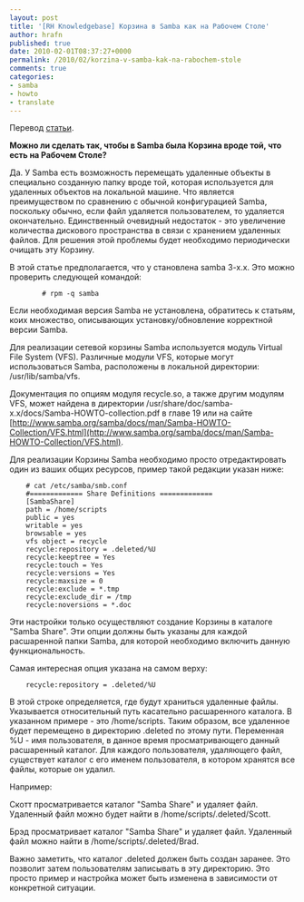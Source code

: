 ```yaml
---
layout: post
title: '[RH Knowledgebase] Корзина в Samba как на Рабочем Столе'
author: hrafn
published: true
date: 2010-02-01T08:37:27+0000
permalink: /2010/02/korzina-v-samba-kak-na-rabochem-stole
comments: true
categories:
- samba
- howto
- translate
---
```


Перевод [статьи](http://kbase.redhat.com/faq/docs/DOC-4802).

**Можно ли сделать так, чтобы в Samba была Корзина вроде той, что есть на Рабочем Столе?**

Да. У Samba есть возможность перемещать удаленные объекты в специально
созданную папку вроде той, которая используется для удаленных объектов на
локальной машине. Что является преимуществом по сравнению с обычной
конфигурацией Samba, поскольку обычно, если файл удаляется пользователем, то
удаляется окончательно. Единственный очевидный недостаток - это увеличение
количества дискового пространства в связи с хранением удаленных файлов. Для
решения этой проблемы будет необходимо периодически очищать эту Корзину.

<!--more-->

В этой статье предполагается, что у становлена samba 3-x.x. Это можно
проверить следующей командой:

			# rpm -q samba

Если необходимая версия Samba не установлена, обратитесь к статьям, коих
множество, описывающих установку/обновление корректной версии Samba.

Для реализации сетевой корзины Samba используется модуль Virtual File System
(VFS). Различные модули VFS, которые могут использоваться Samba, расположены в
локальной директории: /usr/lib/samba/vfs.

Документация по опциям модуля recycle.so, а также другим модулям VFS, может
найдена в директории /usr/share/doc/samba-x.x/docs/Samba-HOWTO-collection.pdf
в главе 19 или на сайте [http://www.samba.org/samba/docs/man/Samba-HOWTO-Collection/VFS.html](http://www.samba.org/samba/docs/man/Samba-HOWTO-Collection/VFS.html).

Для реализации Корзины Samba необходимо просто отредактировать один из ваших
общих ресурсов, пример такой редакции указан ниже:

		# cat /etc/samba/smb.conf
		#============= Share Definitions =============
		[SambaShare]
		path = /home/scripts
		public = yes
		writable = yes
		browsable = yes
		vfs object = recycle
		recycle:repository = .deleted/%U
		recycle:keeptree = Yes
		recycle:touch = Yes
		recycle:versions = Yes
		recycle:maxsize = 0
		recycle:exclude = *.tmp
		recycle:exclude_dir = /tmp
		recycle:noversions = *.doc

Эти настройки только осуществляют создание Корзины в каталоге "Samba Share".
Эти опции должны быть указаны для каждой расшаренной папки Samba, для которой
необходимо включить данную функциональность.

Самая интересная опция указана на самом верху:

		recycle:repository = .deleted/%U

В этой строке определяется, где будут храниться удаленные файлы. Указывается
относительный путь касательно расшаренного каталога. В указанном примере - это
/home/scripts. Таким образом, все удаленное будет перемещено в директорию
.deleted по этому пути. Переменная %U - имя пользователя, в данное время
просматривающего данный расшаренный каталог. Для каждого пользователя,
удаляющего файл, существует каталог с его именем пользователя, в котором
хранятся все файлы, которые он удалил.

Например:

Скотт просматривается каталог "Samba Share" и удаляет файл. Удаленный файл
можно будет найти в /home/scripts/.deleted/Scott.

Брэд просматривает каталог "Samba Share" и удаляет файл. Удаленный файл можно
найти в /home/scripts/.deleted/Brad.

Важно заметить, что каталог .deleted должен быть создан заранее. Это позволит
затем пользователям записывать в эту директорию. Это просто пример и настройка
может быть изменена в зависимости от конкретной ситуации.

